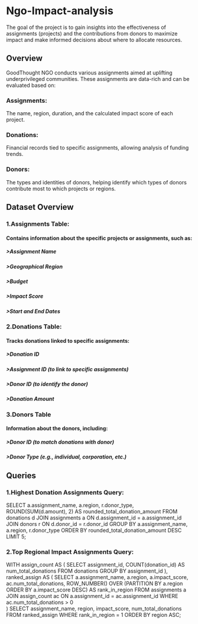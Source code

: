 # Ngo-Impact-analysis
The goal of the project is to gain insights into the effectiveness of assignments (projects) and the contributions from donors to maximize impact and make informed decisions about where to allocate resources.
## Overview
GoodThought NGO conducts various assignments aimed at uplifting underprivileged communities. These assignments are data-rich and can be evaluated based on:
### Assignments:
The name, region, duration, and the calculated impact score of each project.
### Donations:
Financial records tied to specific assignments, allowing analysis of funding trends.
### Donors:
The types and identities of donors, helping identify which types of donors contribute most to which projects or regions.
## Dataset Overview
### 1.Assignments Table:
#### Contains information about the specific projects or assignments, such as:
##### >Assignment Name
##### >Geographical Region
##### >Budget
##### >Impact Score
##### >Start and End Dates
### 2.Donations Table:
#### Tracks donations linked to specific assignments:
##### >Donation ID
##### >Assignment ID (to link to specific assignments)
##### >Donor ID (to identify the donor)
##### >Donation Amount
### 3.Donors Table
#### Information about the donors, including:
##### >Donor ID (to match donations with donor)
##### >Donor Type (e.g., individual, corporation, etc.)
## Queries
### 1.Highest Donation Assignments Query:
SELECT a.assignment_name, a.region, r.donor_type, 
       ROUND(SUM(d.amount), 2) AS rounded_total_donation_amount
FROM donations d 
JOIN assignments a ON d.assignment_id = a.assignment_id
JOIN donors r ON d.donor_id = r.donor_id
GROUP BY a.assignment_name, a.region, r.donor_type
ORDER BY rounded_total_donation_amount DESC
LIMIT 5;
### 2.Top Regional Impact Assignments Query:
WITH assign_count AS (
    SELECT assignment_id, COUNT(donation_id) AS num_total_donations
    FROM donations
    GROUP BY assignment_id
),
ranked_assign AS (
    SELECT a.assignment_name, a.region, a.impact_score, ac.num_total_donations,
           ROW_NUMBER() OVER (PARTITION BY a.region ORDER BY a.impact_score DESC) AS rank_in_region
    FROM assignments a
    JOIN assign_count ac ON a.assignment_id = ac.assignment_id
    WHERE ac.num_total_donations > 0		
)
SELECT assignment_name, region, impact_score, num_total_donations
FROM ranked_assign
WHERE rank_in_region = 1
ORDER BY region ASC;
